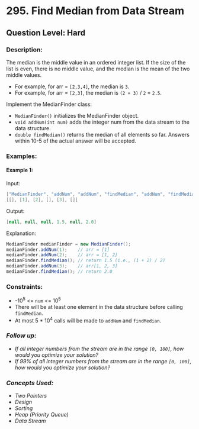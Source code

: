 # 295. Find Median from Data Stream
## Question Level: Hard
### Description:
The median is the middle value in an ordered integer list. If the size of the list is even, there is no middle value, and the median is the mean of the two middle values.

- For example, for arr = `[2,3,4]`, the median is `3`.
- For example, for arr = `[2,3]`, the median is `(2 + 3)` / `2` = `2.5`.

Implement the MedianFinder class:

- `MedianFinder()` initializes the MedianFinder object.
- `void addNum(int num)` adds the integer num from the data stream to the data structure.
- `double findMedian()` returns the median of all elements so far. Answers within 10-5 of the actual answer will be accepted.

### Examples:
#### Example 1:

Input:
```Java
["MedianFinder", "addNum", "addNum", "findMedian", "addNum", "findMedian"]
[[], [1], [2], [], [3], []]
```
Output:
```Java
[null, null, null, 1.5, null, 2.0]
```

Explanation:
```Java
MedianFinder medianFinder = new MedianFinder();
medianFinder.addNum(1);    // arr = [1]
medianFinder.addNum(2);    // arr = [1, 2]
medianFinder.findMedian(); // return 1.5 (i.e., (1 + 2) / 2)
medianFinder.addNum(3);    // arr[1, 2, 3]
medianFinder.findMedian(); // return 2.0
```

### Constraints:

- -10<sup>5</sup> <= `num` <= 10<sup>5</sup>
- There will be at least one element in the data structure before calling `findMedian`.
- At most 5 * 10<sup>4</sup> calls will be made to `addNum` and `findMedian`.

### <i>Follow up:

- If all integer numbers from the stream are in the range `[0, 100]`, how would you optimize your solution?
- If 99% of all integer numbers from the stream are in the range `[0, 100]`, how would you optimize your solution?

### Concepts Used:
- Two Pointers
- Design
- Sorting
- Heap (Priority Queue)
- Data Stream</i>